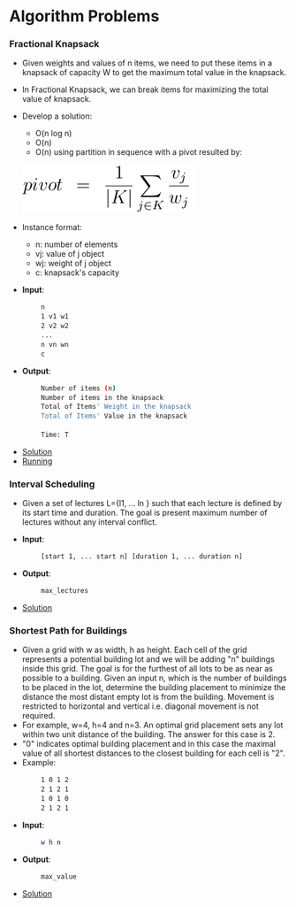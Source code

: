 # Algorithm Problems

### Fractional Knapsack
- Given weights and values of n items, we need to put these items in a knapsack of capacity W to get the maximum total value in the knapsack. 
- In Fractional Knapsack, we can break items for maximizing the total value of knapsack.
- Develop a solution:
    - O(n log n)
    - O(n)
    - O(n) using partition in sequence with a pivot resulted by:

    ![alt text](solutions/knapsack/pivot.png?raw=true)
    
- Instance format:
    - n: number of elements
    - vj: value of j object 
    - wj: weight of j object 
    - c: knapsack's capacity 


- **Input**:
````bash
        n
        1 v1 w1
        2 v2 w2
        ...
        n vn wn
        c
````
- **Output**:
````bash
        Number of items (n)
        Number of items in the knapsack
        Total of Items' Weight in the knapsack
        Total of Items' Value in the knapsack

        Time: T
````

- [Solution](solutions/knapsack/Knapsack.cpp)
- [Running](solutions/knapsack/README.md)

### Interval Scheduling
- Given a set of lectures L={l1, ... ln } such that each lecture is defined by its start time and duration. The goal is present maximum number of lectures without any interval conflict.

- **Input**:
````bash
        [start 1, ... start n] [duration 1, ... duration n]
````

- **Output**:
````bash
        max_lectures
````

- [Solution](solutions/interval-scheduling/code.py)

### Shortest Path for Buildings
- Given a grid with w as width, h as height. Each cell of the grid represents a potential building lot and we will be adding "n" buildings inside this grid. The goal is for the furthest of all lots to be as near as possible to a building. Given an input n, which is the number of buildings to be placed in the lot, determine the building placement to minimize the distance the most distant empty lot is from the building. Movement is restricted to horizontal and vertical i.e. diagonal movement is not required.
- For example, w=4, h=4 and n=3. An optimal grid placement sets any lot within two unit distance of the building. The answer for this case is 2.
- "0" indicates optimal building placement and in this case the maximal value of all shortest distances to the closest building for each cell is "2".
- Example:

````bash
        1 0 1 2
        2 1 2 1
        1 0 1 0
        2 1 2 1
````

- **Input**:
````bash
        w h n
````

- **Output**:
````bash
        max_value
````

- [Solution](solutions/buildings/build.py)